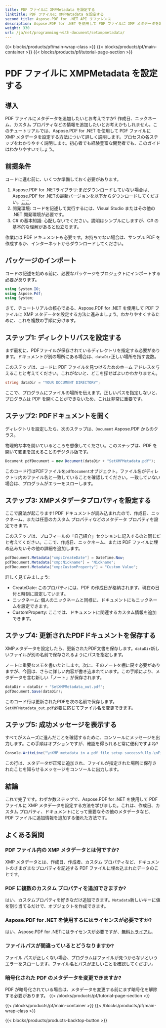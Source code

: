 ```yaml
---
title: PDF ファイルに XMPMetadata を設定する
linktitle: PDF ファイルに XMPMetadata を設定する
second_title: Aspose.PDF for .NET API リファレンス
description: Aspose.PDF for .NET を使用して PDF ファイルに XMP メタデータを設定する方法を学びます。このステップ バイ ステップ ガイドでは、設定からドキュメントの保存まで、プロセス全体を順を追って説明します。
weight: 330
url: /ja/net/programming-with-document/setxmpmetadata/
---
```


{{< blocks/products/pf/main-wrap-class >}}
{{< blocks/products/pf/main-container >}}
{{< blocks/products/pf/tutorial-page-section >}}

# PDF ファイルに XMPMetadata を設定する

## 導入

PDF ファイルにメタデータを追加したいとお考えですか? 作成日、ニックネーム、カスタム プロパティなどの情報を追加したいとお考えかもしれません。このチュートリアルでは、Aspose.PDF for .NET を使用して PDF ファイルに XMP メタデータを設定する方法について詳しく説明します。プロセスの各ステップをわかりやすく説明します。初心者でも経験豊富な開発者でも、このガイドはわかりやすいでしょう。

## 前提条件

コードに進む前に、いくつか準備しておく必要があります。

1.  Aspose.PDF for .NETライブラリ:まだダウンロードしていない場合は、Aspose.PDF for .NETの最新バージョンを以下からダウンロードしてください。[ここ](https://releases.aspose.com/pdf/net/).
2. 開発環境: コードを記述して実行するには、Visual Studio またはその他の .NET 開発環境が必要です。
3. C# の基本知識: 心配しないでください。説明はシンプルにしますが、C# の基本的な理解があると役立ちます。

作業には PDF ドキュメントも必要です。お持ちでない場合は、サンプル PDF を作成するか、インターネットからダウンロードしてください。

## パッケージのインポート

コードの記述を始める前に、必要なパッケージをプロジェクトにインポートする必要があります。

```csharp
using System.IO;
using Aspose.Pdf;
using System;
```

さて、チュートリアルの核心である、Aspose.PDF for .NET を使用して PDF ファイルに XMP メタデータを設定する方法に進みましょう。わかりやすくするために、これを複数の手順に分けます。

## ステップ1: ディレクトリパスを設定する

まず最初に、PDFファイルが保存されているディレクトリを指定する必要があります。ドキュメントが別の場所にある場合は、`dataDir`正しい場所を指す変数。

このステップは、コードに PDF ファイルを見つけるためのホーム アドレスを与えることと考えてください。これがないと、どこを探せばよいかわかりません。

```csharp
string dataDir = "YOUR DOCUMENT DIRECTORY";
```

ここで、プログラムにファイルの場所を伝えます。正しいパスを指定しないと、プログラムは PDF を開くことができないため、これは非常に重要です。

## ステップ2: PDFドキュメントを開く

ディレクトリを設定したら、次のステップは、`Document` Aspose.PDF からのクラス。

物理的な本を開いているところを想像してください。このステップは、PDF を開いて変更を加えることのデジタル版です。

```csharp
Document pdfDocument = new Document(dataDir + "SetXMPMetadata.pdf");
```

このコード行はPDFファイルを`pdfDocument`オブジェクト。ファイル名がディレクトリ内のファイル名と一致していることを確認してください。一致していない場合は、プログラムがエラーをスローします。

## ステップ3: XMPメタデータプロパティを設定する

ここで魔法が起こります! PDF ドキュメントが読み込まれたので、作成日、ニックネーム、または任意のカスタム プロパティなどのメタデータ プロパティを設定できます。

このステップは、プロフィールの「自己紹介」セクションに記入するのと同じだと考えてください。ここで、作成日、ニックネーム、または PDF ファイルに埋め込みたいその他の詳細を追加します。

```csharp
pdfDocument.Metadata["xmp:CreateDate"] = DateTime.Now;
pdfDocument.Metadata["xmp:Nickname"] = "Nickname";
pdfDocument.Metadata["xmp:CustomProperty"] = "Custom Value";
```

詳しく見てみましょう:
- CreateDate: このプロパティには、PDF の作成日が格納されます。現在の日付と時刻に設定しています。
- ニックネーム: 個人のニックネームと同様に、ドキュメントにもニックネームを設定できます。
- CustomProperty: ここでは、ドキュメントに関連するカスタム情報を追加できます。

## ステップ4: 更新されたPDFドキュメントを保存する

 XMPメタデータを設定したら、更新されたPDF文書を保存します。`dataDir`新しいファイルが別の名前で保存されるようにパスを指定します。

ノートに重要なメモを書いたとします。次に、そのノートを棚に戻す必要がありますが、今回は、さらに詳しい内容が書き込まれています。この手順により、メタデータを含む新しい「ノート」が保存されます。

```csharp
dataDir = dataDir + "SetXMPMetadata_out.pdf";
pdfDocument.Save(dataDir);
```

このコード行は更新されたPDFを次の名前で保存します。`SetXMPMetadata_out.pdf`必要に応じてファイル名を変更できます。

## ステップ5: 成功メッセージを表示する

すべてがスムーズに進んだことを確認するために、コンソールにメッセージを出力します。この手順はオプションですが、確認を得られると常に便利ですよね?

```csharp
Console.WriteLine("\nXMP metadata in a pdf file setup successfully.\nFile saved at " + dataDir);
```

この行は、メタデータが正常に追加され、ファイルが指定された場所に保存されたことを知らせるメッセージをコンソールに出力します。

## 結論

これで完了です。わずか数ステップで、Aspose.PDF for .NET を使用して PDF ファイルに XMP メタデータを設定する方法を学びました。これは、作成日、カスタム プロパティ、ドキュメントにとって重要なその他のメタデータなど、PDF ファイルに追加情報を追加する優れた方法です。


## よくある質問

### PDF ファイル内の XMP メタデータとは何ですか?  
XMP メタデータとは、作成日、作成者、カスタム プロパティなど、ドキュメントのさまざまなプロパティを記述する PDF ファイルに埋め込まれたデータのことです。

### PDF に複数のカスタム プロパティを追加できますか?  
はい、カスタムプロパティを好きなだけ追加できます。`Metadata`新しいキーに値を割り当てるだけで、オブジェクトを作成できます。

### Aspose.PDF for .NET を使用するにはライセンスが必要ですか?  
はい、Aspose.PDF for .NETにはライセンスが必要ですが、[無料トライアル](https://releases.aspose.com/).

### ファイルパスが間違っているとどうなりますか?  
ファイル パスが正しくない場合、プログラムはファイルが見つからないというエラーをスローします。ファイル名とパスが正しいことを確認してください。

### 暗号化された PDF のメタデータを変更できますか?  
PDF が暗号化されている場合は、メタデータを変更する前にまず暗号化を解除する必要があります。
{{< /blocks/products/pf/tutorial-page-section >}}

{{< /blocks/products/pf/main-container >}}
{{< /blocks/products/pf/main-wrap-class >}}

{{< blocks/products/products-backtop-button >}}
